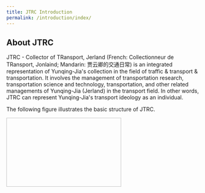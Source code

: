 ```yaml
---
title: JTRC Introduction
permalink: /introduction/index/
---
```


## About JTRC
JTRC - Collector of TRansport, Jerland (French: Collectionneur de TRansport, Jonlaind; Mandarin: 贾云卿的交通日常)
is an integrated representation of Yunqing-Jia's collection in the field of traffic & transport & transportation.
It involves the management of transportation research, transportation science and technology, transportation, and 
other related managements of Yunqing-Jia (Jerland) in the transport field. In other words, JTRC can represent Yunqing-Jia's
transport ideology as an individual.

The following figure illustrates the basic structure of JTRC.
<html>
 <head>
  <meta charset="utf-8" />
  <title></title>
 </head>
 <body>
  <img href="{{ "/assets/img/bg.jpg" | relative_url }}"/ width="300px" height="180px">
 </body>
</html>